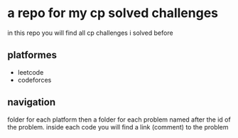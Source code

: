 # a repo for my cp solved challenges 
in this repo you will find all cp challenges i solved before 

## platformes
- leetcode
- codeforces

## navigation
 folder for each platform then a folder for each problem named after the id of the problem.
 inside each code you will find a link (comment) to the problem
